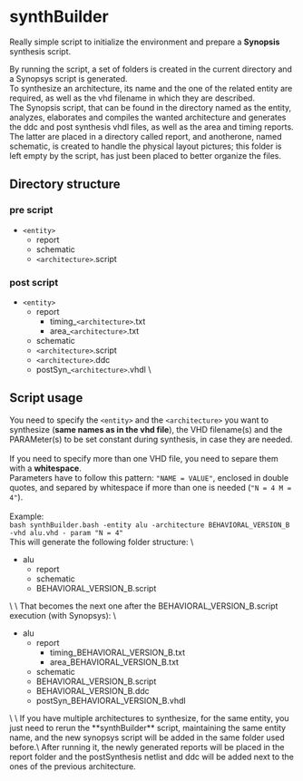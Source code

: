 # synthBuilder
Really simple script to initialize the environment and prepare a **Synopsis** synthesis script.

By running the script, a set of folders is created in the current directory and a Synopsys script is generated.\
To synthesize an architecture, its name and the one of the related entity are required, as well as the vhd filename in which they are described.\
The Synopsis script, that can be found in the directory named as the entity, analyzes, elaborates and compiles the wanted architecture and generates the ddc and post synthesis vhdl files, as well as the area and timing reports. The latter are placed in a directory called report, and anotherone, named schematic, is created to handle the physical layout pictures; this folder is left empty by the script, has just been placed to better organize the files.

## Directory structure

### pre script
- `<entity>`
  - report
  - schematic
  - `<architecture>`.script

### post script
- `<entity>`
  - report
    - timing_`<architecture>`.txt
    - area_`<architecture>`.txt
  - schematic
  - `<architecture>`.script
  - `<architecture>`.ddc
  - postSyn_`<architecture>`.vhdl
\
## Script usage

You need to specify the `<entity>` and the `<architecture>` you want to synthesize (**same names as in the vhd file**), the VHD filename(s) and the PARAMeter(s) to be set constant during synthesis, in case they are needed.\
\
If you need to specify more than one VHD file, you need to separe them with a **whitespace**.\
Parameters have to follow this pattern: `"NAME = VALUE"`, enclosed in double quotes, and separed by whitespace if more than one is needed (`"N = 4 M = 4"`).\
\
Example:\
`bash synthBuilder.bash -entity alu -architecture BEHAVIORAL_VERSION_B -vhd alu.vhd - param "N = 4"`
\
This will generate the following folder structure:
\
<ul><li>alu
  <ul>
    <li>report</li>
    <li>schematic</li>
    <li>BEHAVIORAL_VERSION_B.script</li>
  </ul>
</li></ul>\
\
That becomes the next one after the BEHAVIORAL_VERSION_B.script execution (with Synopsys):
\
<ul><li>alu
  <ul>
    <li>report
      <ul>
        <li>timing_BEHAVIORAL_VERSION_B.txt</li>
        <li>area_BEHAVIORAL_VERSION_B.txt</li>
      </ul>
    </li>
    <li>schematic</li>
    <li>BEHAVIORAL_VERSION_B.script</li>
    <li>BEHAVIORAL_VERSION_B.ddc</li>
    <li>postSyn_BEHAVIORAL_VERSION_B.vhdl</li>
  </ul>
</li></ul>\
\
If you have multiple architectures to synthesize, for the same entity, you just need to rerun the **synthBuilder** script, maintaining the same entity name, and the new synopsys script will be added in the same folder used before.\
After running it, the newly generated reports will be placed in the report folder and the postSynthesis netlist and ddc will be added next to the ones of the previous architecture.
